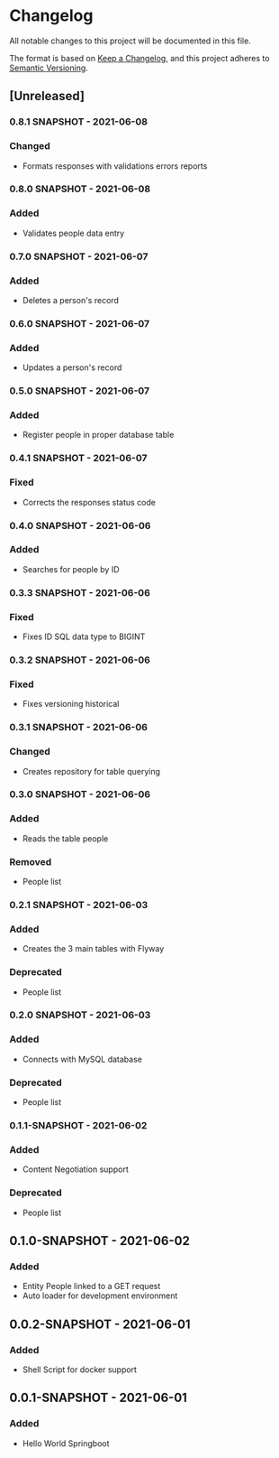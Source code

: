 # Changelog
All notable changes to this project will be documented in this file.

The format is based on [Keep a Changelog](https://keepachangelog.com/en/1.0.0/),
and this project adheres to [Semantic Versioning](https://semver.org/spec/v2.0.0.html).

## [Unreleased]

### 0.8.1 SNAPSHOT - 2021-06-08
### Changed
- Formats responses with validations errors reports

### 0.8.0 SNAPSHOT - 2021-06-08
### Added
- Validates people data entry

### 0.7.0 SNAPSHOT - 2021-06-07
### Added
- Deletes a person's record

### 0.6.0 SNAPSHOT - 2021-06-07
### Added
- Updates a person's record

### 0.5.0 SNAPSHOT - 2021-06-07
### Added
- Register people in proper database table

### 0.4.1 SNAPSHOT - 2021-06-07
### Fixed
- Corrects the responses status code

### 0.4.0 SNAPSHOT - 2021-06-06
### Added
- Searches for people by ID

### 0.3.3 SNAPSHOT - 2021-06-06
### Fixed
- Fixes ID SQL data type to BIGINT

### 0.3.2 SNAPSHOT - 2021-06-06
### Fixed
- Fixes versioning historical

### 0.3.1 SNAPSHOT - 2021-06-06
### Changed
- Creates repository for table querying

### 0.3.0 SNAPSHOT - 2021-06-06
### Added
- Reads the table people

### Removed
- People list

### 0.2.1 SNAPSHOT - 2021-06-03
### Added
- Creates the 3 main tables with Flyway

### Deprecated
- People list

### 0.2.0 SNAPSHOT - 2021-06-03
### Added
- Connects with MySQL database

### Deprecated
- People list

### 0.1.1-SNAPSHOT - 2021-06-02
### Added
- Content Negotiation support

### Deprecated
- People list

## 0.1.0-SNAPSHOT - 2021-06-02
### Added
- Entity People linked to a GET request
- Auto loader for development environment

## 0.0.2-SNAPSHOT - 2021-06-01
### Added
- Shell Script for docker support

## 0.0.1-SNAPSHOT - 2021-06-01
### Added
- Hello World Springboot
